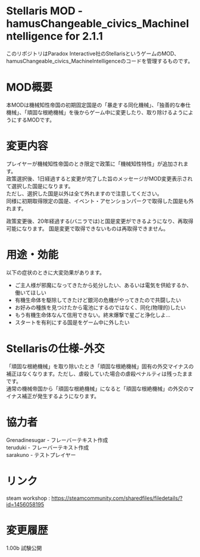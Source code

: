 # Stellaris MOD - hamusChangeable_civics_MachineIntelligence for 2.1.1
このリポジトリはParadox Interactive社のStellarisというゲームのMOD、hamusChangeable_civics_MachineIntelligenceのコードを管理するものです。 

#  MOD概要
本MODは機械知性帝国の初期固定国是の「暴走する同化機械」、「独善的な奉仕機械」、「頑固な根絶機械」を後からゲーム中に変更したり、取り除けるようにようにするMODです。 

# 変更内容
プレイヤーが機械知性帝国のとき限定で政策に「機械知性特性」が追加されます。   
政策選択後、1日経過すると変更が完了した旨のメッセージがMOD変更表示されて選択した国是になります。   
ただし、選択した国是以外は全て外れますので注意してください。   
同様に初期取得限定の国是、イベント・アセンションパークで取得した国是も外れます。   

政策変更後、20年経過する(バニラでは)と国是変更ができるようになり、再取得可能になります。
国是変更で取得できないものは再取得できません。


# 用途・効能
以下の症状のときに大変効果があります。   
- ご主人様が邪魔になってきたから処分したい、あるいは電気を供給するか、働いてほしい   
- 有機生命体を駆除してきたけど銀河の危機がやってきたので共闘したい   
- お好みの種族を見つけたから電池にするのではなく、同化(物理的)したい   
- もう有機生命体なんて信用できない。終末爆撃で星ごと浄化しよ...   
- スタートを有利にする国是をゲーム中に外したい   

# Stellarisの仕様-外交
「頑固な根絶機械」を取り除いたとき「頑固な根絶機械」固有の外交マイナスの補正はなくなります。ただし、虐殺していた場合の虐殺ペナルティは残ったままです。   
通常の機械帝国から「頑固な根絶機械」になると「頑固な根絶機械」の外交のマイナス補正が発生するようになります。   


# 協力者 
Grenadinesugar - フレーバーテキスト作成   
teruduki - フレーバーテキスト作成   
sarakuno - テストプレイヤー   

# リンク
steam workshop : https://steamcommunity.com/sharedfiles/filedetails/?id=1456058195   

# 変更履歴
1.00b	  試験公開
